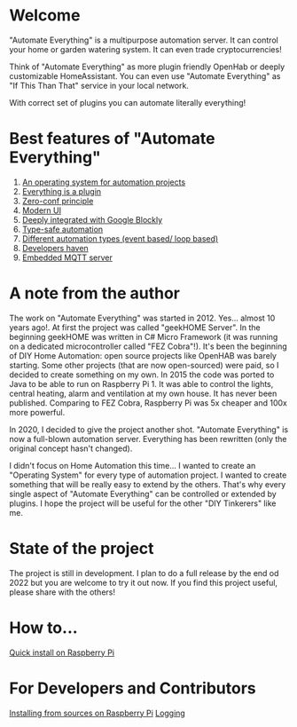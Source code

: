 # Welcome
"Automate Everything" is a multipurpose automation server. It can control your home or garden watering system. It can even trade cryptocurrencies! 

Think of "Automate Everything" as more plugin friendly OpenHab or deeply customizable HomeAssistant. You can even use "Automate Everything" as "If This Than That" service in your local network. 

With correct set of plugins you can automate literally everything!

# Best features of "Automate Everything"
1. [An operating system for automation projects](doc/features/OS-for-automation-projects.md)
2. [Everything is a plugin](doc/features/Everything-is-a-plugin.md)
3. [Zero-conf principle](doc/features/Zero-conf-principle.md)
4. [Modern UI](doc/features/Modern-UI.md)
5. [Deeply integrated with Google Blockly](doc/features/Blockly-integration.md)
6. [Type-safe automation](doc/features/Type-safe-automation.md)
7. [Different automation types (event based/ loop based)](doc/features/Automation-types.md)
8. [Developers haven](doc/features/Developers-haven.md) 
9. [Embedded MQTT server](doc/features/Embedded-mqtt-server.md)

# A note from the author
The work on "Automate Everything" was started in 2012. Yes... almost 10 years ago!. At first the project was called "geekHOME Server". In the beginning geekHOME was written in C# Micro Framework (it was running on a dedicated microcontroller called "FEZ Cobra"!). It's been the beginning of DIY Home Automation: open source projects like OpenHAB was barely starting. Some other projects (that are now open-sourced) were paid, so I decided to create something on my own.
In 2015 the code was ported to Java to be able to run on Raspberry Pi 1. It was able to control the lights, central heating, alarm and ventilation at my own house. It has never been published. Comparing to FEZ Cobra, Raspberry Pi was 5x cheaper and 100x more powerful.

In 2020, I decided to give the project another shot. "Automate Everything" is now a full-blown automation server. Everything has been rewritten (only the original concept hasn't changed).

I didn't focus on Home Automation this time... I wanted to create an "Operating System" for every type of automation project. I wanted to create something that will be really easy to extend by the others. That's why every single aspect of "Automate Everything" can be controlled or extended by plugins. I hope the project will be useful for the other "DIY Tinkerers" like me.


# State of the project
The project is still in development. I plan to do a full release by the end od 2022 but you are welcome to try it out now. 
If you find this project useful, please share with the others!

# How to...
[Quick install on Raspberry Pi](doc/howtos/Quick-install-on-Raspberry-Pi.md)

# For Developers and Contributors
[Installing from sources on Raspberry Pi](doc/dev/Installing-from-sources-on-Raspberry-Pi.md)
[Logging](doc/dev/Logging.md)
